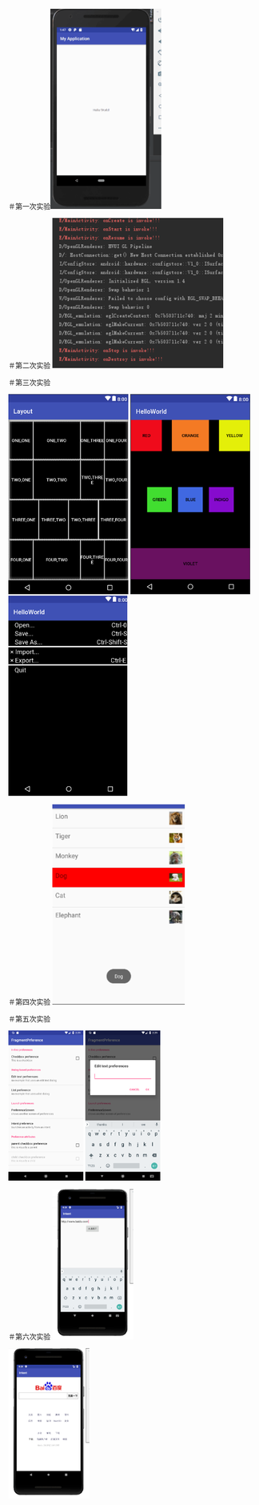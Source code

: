 ＃第一次实验<img src="https://github.com/lepergnomewzh/wzh_Android/blob/master/helloworld/images/1.png" height="400" alt="Screenshot"/>

＃第二次实验
<img src="https://github.com/lepergnomewzh/wzh_Android/blob/master/Activity/images/2.png" height="300" alt="Screenshot"/>


＃第三次实验

<img src="https://github.com/lepergnomewzh/wzh_Android/blob/master/Layout/images/3.1.png" height="400" alt="Screenshot"/>


<img src="https://github.com/lepergnomewzh/wzh_Android/blob/master/Layout/images/3.2.png" height="400" alt="Screenshot"/>
<img src="https://github.com/lepergnomewzh/wzh_Android/blob/master/Layout/images/3.3png.png" height="400" alt="Screenshot"/>

＃第四次实验
<img src="https://github.com/lepergnomewzh/wzh_Android/blob/master/ListView/images/4.png" height="400" alt="Screenshot"/>

＃第五次实验 

<img src="https://github.com/lepergnomewzh/wzh_Android/blob/master/PrefereceFragment/images/5.1.png" height="300" alt="Screenshot"/>

<img src="https://github.com/lepergnomewzh/wzh_Android/blob/master/PrefereceFragment/images/5.2.png" height="300" alt="Screenshot"/>

＃第六次实验
<img src="https://github.com/lepergnomewzh/wzh_Android/blob/master/Intent/images/6.1.jpg" height="300" alt="Screenshot"/>

<img src="https://github.com/lepergnomewzh/wzh_Android/blob/master/Intent/images/6.2.jpg" height="300" alt="Screenshot"/>

